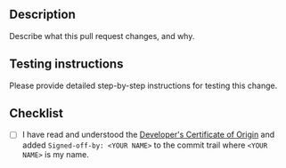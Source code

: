 <!--
Thank you for opening a pull request! 🎉

Before marking the PR ready for review, please make sure that:
- The pull request has a descriptive but not verbose title
- The description links to any existing issues
- The testing instructions are clear
- The code you submit has the necessary documentation
- You complete everything in the "Checklist" section
-->

## Description

Describe what this pull request changes, and why.

## Testing instructions

Please provide detailed step-by-step instructions for testing this change.

## Checklist

- [ ] I have read and understood the [Developer's Certificate of Origin] and
      added `Signed-off-by: <YOUR NAME>` to the commit trail where `<YOUR NAME>` is
      my name.

<!-- Links -->

[Developer's Certificate of Origin]: https://github.com/opcotech/ziplink/blob/main/CONTRIBUTING.md#developers-certificate-of-origin
